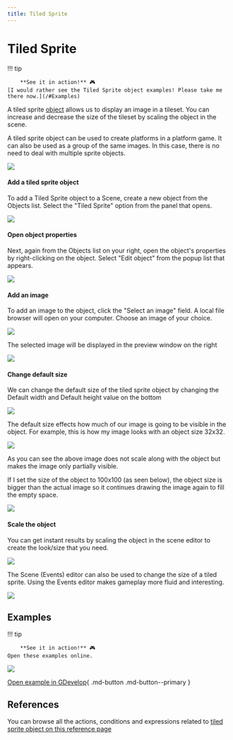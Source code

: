 ```yaml
---
title: Tiled Sprite
---
```

# Tiled Sprite

!!! tip

        **See it in action!** 🎮
    [I would rather see the Tiled Sprite object examples! Please take me there now.](/#Examples)


A tiled sprite [object](/gdevelop5/objects) allows us to display an image in a tileset. You can increase and decrease the size of the tileset by scaling the object in the scene.

A tiled sprite object can be used to create platforms in a platform game. It can also be used as a group of the same images. In this case, there is no need to deal with multiple sprite objects.

![](/gdevelop5/objects/tiled-sprite-object.png)

####  Add a tiled sprite object

To add a Tiled Sprite object to a Scene, create a new object from the Objects list. Select the "Tiled Sprite" option from the panel that opens.

![](/gdevelop5/objects/add-tiled-sprite-object.png)

####  Open object properties

Next, again from the Objects list on your right,  open the object's properties by right-clicking on the object. Select "Edit object" from the popup list that appears.

![](/gdevelop5/objects/tiled-sprite-properties.png)

####  Add an image

To add an image to the object, click the "Select an image" field. A local file browser will open on your computer. Choose an image of your choice.

![](/gdevelop5/objects/add-image-to-tiled-sprite.png)

The selected image will be displayed in the preview window on the right

![](/gdevelop5/objects/tiled-sprite-image-preview.png)

####  Change default size

We can change the default size of the tiled sprite object by changing the Default width and Default height value on the bottom

![](/gdevelop5/objects/tiled-sprite-default-size.png)

The default size effects how much of our image is going to be visible in the object. For example, this is how my image looks with an object size 32x32.

![](/gdevelop5/objects/tiled-sprite-3232.png)

As you can see the above image does not scale along with the object but makes the image only partially visible.

If I set the size of the object to 100x100 (as seen below), the object size is bigger than the actual image so it continues drawing the image again to fill the empty space.

![](/gdevelop5/objects/tiled-sprite-100100.png)

####  Scale the object

You can get instant results by scaling the object in the scene editor to create the look/size that you need.

![](/gdevelop5/objects/scale-tiled-sprite.png)

The Scene (Events) editor can also be used to change the size of a tiled sprite. Using the Events editor makes gameplay more fluid and interesting.

![](/gdevelop5/objects/scaleasprite.png)

## Examples

!!! tip

        **See it in action!** 🎮
    Open these examples online.

[![](/gdevelop5/behaviors/platformerbehavior.png)](https://editor.gdevelop.io/?project=example://old-platformer)

[Open example in GDevelop](https://editor.gdevelop.io/?project=example://old-platformer){ .md-button .md-button--primary }

## References

You can browse all the actions, conditions and expressions related to [tiled sprite object on this reference page](/gdevelop5/all-features/tiled-sprite-object/reference/)